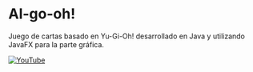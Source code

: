 # Al-go-oh!
Juego de cartas basado en Yu-Gi-Oh! desarrollado en Java y utilizando JavaFX para la parte gráfica.

[![YouTube](http://i.ytimg.com/vi/h95q87FDxkc/hqdefault.jpg)](https://www.youtube.com/watch?v=h95q87FDxkc)
